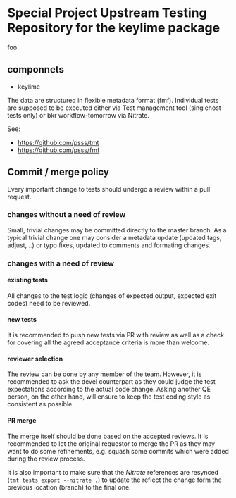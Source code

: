 # Special Project Upstream Testing Repository for the keylime package

foo

## componnets
* keylime

The data are structured in flexible metadata format (fmf).
Individual tests are supposed to be executed either via
Test management tool (singlehost tests only) or bkr workflow-tomorrow
via Nitrate.

See:
* https://github.com/psss/tmt
* https://github.com/psss/fmf

## Commit / merge policy

Every important change to tests should undergo a review within a pull request.

### changes without a need of review
Small, trivial changes may be committed directly to the master branch.
As a typical trivial change one may consider a metadata update (updated tags, adjust, ..)
or typo fixes, updated to comments and formating changes.

### changes with a need of review
#### existing tests
All changes to the test logic (changes of expected output, expected exit codes) need to be reviewed.

#### new tests
It is recommended to push new tests via PR with review as well as a check for covering all the agreed acceptance criteria is more than welcome.

#### reviewer selection
The review can be done by any member of the team. However, it is recommended to ask the devel counterpart as they could judge the test expectations according to the actual code change. Asking another QE person, on the other hand, will ensure to keep the test coding style as consistent as possible.

#### PR merge
The merge itself should be done based on the accepted reviews. It is recommended to let the original requestor to merge the PR as they may want to do some refinements, e.g. squash some commits which were added during the review process.

It is also important to make sure that the _Nitrate_ references are resynced (`tmt tests export --nitrate .`) to update the reflect the change form the previous location (branch) to the final one.
